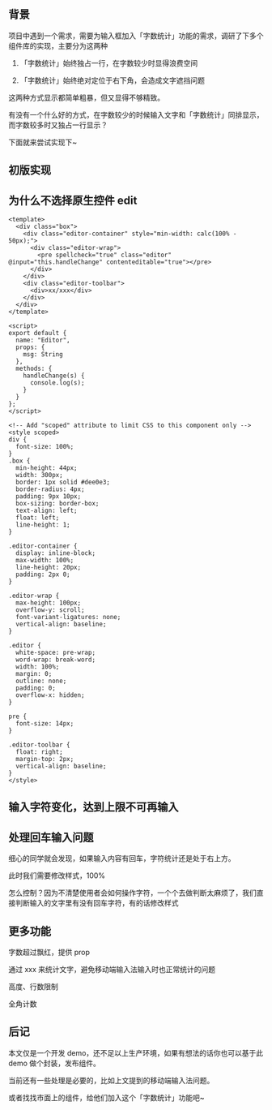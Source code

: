 ## 背景

项目中遇到一个需求，需要为输入框加入「字数统计」功能的需求，调研了下多个组件库的实现，主要分为这两种

1. 「字数统计」始终独占一行，在字数较少时显得浪费空间


2. 「字数统计」始终绝对定位于右下角，会造成文字遮挡问题


这两种方式显示都简单粗暴，但又显得不够精致。

有没有一个什么好的方式，在字数较少的时候输入文字和「字数统计」同排显示，而字数较多时又独占一行显示？

下面就来尝试实现下~

## 初版实现

## 为什么不选择原生控件 edit

```vue
<template>
  <div class="box">
    <div class="editor-container" style="min-width: calc(100% - 50px);">
      <div class="editor-wrap">
        <pre spellcheck="true" class="editor" @input="this.handleChange" contenteditable="true"></pre>
      </div>
    </div>
    <div class="editor-toolbar">
      <div>xx/xxx</div>
    </div>
  </div>
</template>

<script>
export default {
  name: "Editor",
  props: {
    msg: String
  },
  methods: {
    handleChange(s) {
      console.log(s);
    }
  }
};
</script>

<!-- Add "scoped" attribute to limit CSS to this component only -->
<style scoped>
div {
  font-size: 100%;
}
.box {
  min-height: 44px;
  width: 300px;
  border: 1px solid #dee0e3;
  border-radius: 4px;
  padding: 9px 10px;
  box-sizing: border-box;
  text-align: left;
  float: left;
  line-height: 1;
}

.editor-container {
  display: inline-block;
  max-width: 100%;
  line-height: 20px;
  padding: 2px 0;
}

.editor-wrap {
  max-height: 100px;
  overflow-y: scroll;
  font-variant-ligatures: none;
  vertical-align: baseline;
}

.editor {
  white-space: pre-wrap;
  word-wrap: break-word;
  width: 100%;
  margin: 0;
  outline: none;
  padding: 0;
  overflow-x: hidden;
}

pre {
  font-size: 14px;
}

.editor-toolbar {
  float: right;
  margin-top: 2px;
  vertical-align: baseline;
}
</style>
```

## 输入字符变化，达到上限不可再输入


## 处理回车输入问题

细心的同学就会发现，如果输入内容有回车，字符统计还是处于右上方。

此时我们需要修改样式，100%

怎么控制？因为不清楚使用者会如何操作字符，一个个去做判断太麻烦了，我们直接判断输入的文字里有没有回车字符，有的话修改样式

## 更多功能

字数超过飘红，提供 prop

通过 xxx 来统计文字，避免移动端输入法输入时也正常统计的问题

高度、行数限制

全角计数

## 后记

本文仅是一个开发 demo，还不足以上生产环境，如果有想法的话你也可以基于此 demo 做个封装，发布组件。

当前还有一些处理是必要的，比如上文提到的移动端输入法问题。

或者找找市面上的组件，给他们加入这个「字数统计」功能吧~